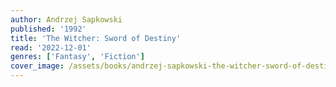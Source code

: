 ```yaml
---
author: Andrzej Sapkowski
published: '1992'
title: 'The Witcher: Sword of Destiny'
read: '2022-12-01'
genres: ['Fantasy', 'Fiction']
cover_image: /assets/books/andrzej-sapkowski-the-witcher-sword-of-destiny.jpg
---
```

